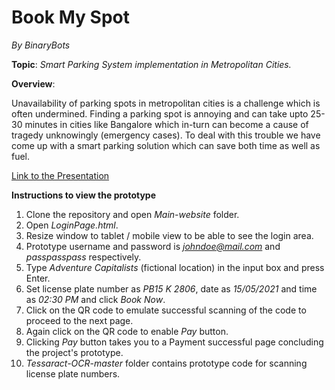 # Book My Spot
*By BinaryBots*

**Topic**: *Smart Parking System implementation in Metropolitan Cities.*

**Overview**:

Unavailability of parking spots in metropolitan cities is a challenge which is often undermined. Finding a parking spot is annoying and can take upto 25-30 minutes in cities like Bangalore which in-turn can become a cause of tragedy unknowingly (emergency cases). To deal with this trouble we have come up with a smart parking solution which can save both time as well as fuel.

[Link to the Presentation](https://github.com/aryan31200/Smart-Parking-System_BinaryBots/blob/master/Final%20Presentation%20By%20BinaryBots.pptx)



**Instructions to view the prototype**
1) Clone the repository and open *Main-website* folder.
2) Open *LoginPage.html*.
3) Resize window to tablet / mobile view to be able to see the login area.
4) Prototype username and password is *johndoe@mail.com* and *passpasspass* respectively.
5) Type *Adventure Capitalists* (fictional location) in the input box and press Enter.
6) Set license plate number as *PB15 K 2806*, date as *15/05/2021* and time as *02:30 PM* and click *Book Now*.
7) Click on the QR code to emulate successful scanning of the code to proceed to the next page.
8) Again click on the QR code to enable *Pay* button.
9) Clicking *Pay* button takes you to a Payment successful page concluding the project's prototype.
10) *Tessaract-OCR-master* folder contains prototype code for scanning license plate numbers.

